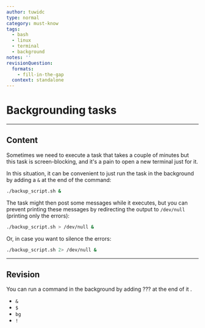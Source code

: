 ```yaml
---
author: tuwidc
type: normal
category: must-know
tags:
  - bash
  - linux
  - terminal
  - background
notes: ''
revisionQuestion:
  formats:
    - fill-in-the-gap
  context: standalone
---
```


# Backgrounding tasks


---

## Content

Sometimes we need to execute a task that takes a couple of minutes but this task is screen-blocking, and it's a pain to open a new terminal just for it.

In this situation, it can be convenient to just run the task in the background
by adding a `&` at the end of the command:

```bash
./backup_script.sh &
```

The task might then post some messages while it executes, but you can prevent printing these messages  by redirecting the output to `/dev/null` (printing only the errors):

```bash
./backup_script.sh > /dev/null &
```

Or, in case you want to silence the errors:

```bash
./backup_script.sh 2> /dev/null &
```


---

## Revision

You can run a command in the background by adding ??? at the end of it .

- `&`
- `$`
- `bg`
- `!`
